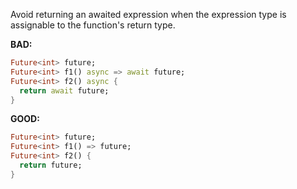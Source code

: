Avoid returning an awaited expression when the expression type is assignable to
the function's return type.


**BAD:**
```dart
Future<int> future;
Future<int> f1() async => await future;
Future<int> f2() async {
  return await future;
}
```

**GOOD:**
```dart
Future<int> future;
Future<int> f1() => future;
Future<int> f2() {
  return future;
}
```

